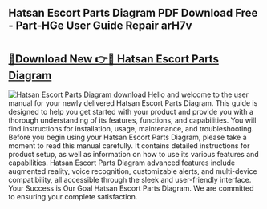 ## Hatsan Escort Parts Diagram PDF Download Free - Part-HGe User Guide Repair arH7v

# <h2><a href="http://dfufa9z.blite.top/?on=Hatsan+Escort+Parts+Diagram">🔗Download New 👉🔴 Hatsan Escort Parts Diagram</a></h2>

[![Hatsan Escort Parts Diagram download](https://i.imgur.com/lujVjoI.png)](http://dfufa9z.blite.top/?on=Hatsan+Escort+Parts+Diagram)
Hello and welcome to the user manual for your newly delivered Hatsan Escort Parts Diagram. This guide is designed to help you get started with your product and provide you with a thorough understanding of its features, functions, and capabilities. You will find instructions for installation, usage, maintenance, and troubleshooting. Before you begin using your Hatsan Escort Parts Diagram, please take a moment to read this manual carefully. It contains detailed instructions for product setup, as well as information on how to use its various features and capabilities. Hatsan Escort Parts Diagram advanced features include augmented reality, voice recognition, customizable alerts, and multi-device compatibility, all accessible through the sleek and user-friendly interface. Your Success is Our Goal Hatsan Escort Parts Diagram. We are committed to ensuring your complete satisfaction.
